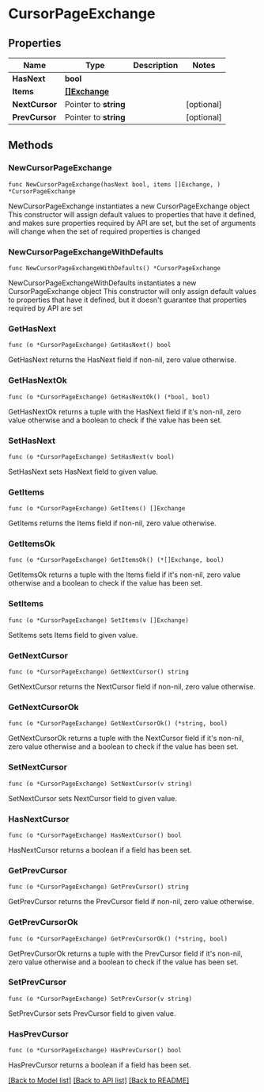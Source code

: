 # CursorPageExchange

## Properties

Name | Type | Description | Notes
------------ | ------------- | ------------- | -------------
**HasNext** | **bool** |  | 
**Items** | [**[]Exchange**](Exchange.md) |  | 
**NextCursor** | Pointer to **string** |  | [optional] 
**PrevCursor** | Pointer to **string** |  | [optional] 

## Methods

### NewCursorPageExchange

`func NewCursorPageExchange(hasNext bool, items []Exchange, ) *CursorPageExchange`

NewCursorPageExchange instantiates a new CursorPageExchange object
This constructor will assign default values to properties that have it defined,
and makes sure properties required by API are set, but the set of arguments
will change when the set of required properties is changed

### NewCursorPageExchangeWithDefaults

`func NewCursorPageExchangeWithDefaults() *CursorPageExchange`

NewCursorPageExchangeWithDefaults instantiates a new CursorPageExchange object
This constructor will only assign default values to properties that have it defined,
but it doesn't guarantee that properties required by API are set

### GetHasNext

`func (o *CursorPageExchange) GetHasNext() bool`

GetHasNext returns the HasNext field if non-nil, zero value otherwise.

### GetHasNextOk

`func (o *CursorPageExchange) GetHasNextOk() (*bool, bool)`

GetHasNextOk returns a tuple with the HasNext field if it's non-nil, zero value otherwise
and a boolean to check if the value has been set.

### SetHasNext

`func (o *CursorPageExchange) SetHasNext(v bool)`

SetHasNext sets HasNext field to given value.


### GetItems

`func (o *CursorPageExchange) GetItems() []Exchange`

GetItems returns the Items field if non-nil, zero value otherwise.

### GetItemsOk

`func (o *CursorPageExchange) GetItemsOk() (*[]Exchange, bool)`

GetItemsOk returns a tuple with the Items field if it's non-nil, zero value otherwise
and a boolean to check if the value has been set.

### SetItems

`func (o *CursorPageExchange) SetItems(v []Exchange)`

SetItems sets Items field to given value.


### GetNextCursor

`func (o *CursorPageExchange) GetNextCursor() string`

GetNextCursor returns the NextCursor field if non-nil, zero value otherwise.

### GetNextCursorOk

`func (o *CursorPageExchange) GetNextCursorOk() (*string, bool)`

GetNextCursorOk returns a tuple with the NextCursor field if it's non-nil, zero value otherwise
and a boolean to check if the value has been set.

### SetNextCursor

`func (o *CursorPageExchange) SetNextCursor(v string)`

SetNextCursor sets NextCursor field to given value.

### HasNextCursor

`func (o *CursorPageExchange) HasNextCursor() bool`

HasNextCursor returns a boolean if a field has been set.

### GetPrevCursor

`func (o *CursorPageExchange) GetPrevCursor() string`

GetPrevCursor returns the PrevCursor field if non-nil, zero value otherwise.

### GetPrevCursorOk

`func (o *CursorPageExchange) GetPrevCursorOk() (*string, bool)`

GetPrevCursorOk returns a tuple with the PrevCursor field if it's non-nil, zero value otherwise
and a boolean to check if the value has been set.

### SetPrevCursor

`func (o *CursorPageExchange) SetPrevCursor(v string)`

SetPrevCursor sets PrevCursor field to given value.

### HasPrevCursor

`func (o *CursorPageExchange) HasPrevCursor() bool`

HasPrevCursor returns a boolean if a field has been set.


[[Back to Model list]](../README.md#documentation-for-models) [[Back to API list]](../README.md#documentation-for-api-endpoints) [[Back to README]](../README.md)


